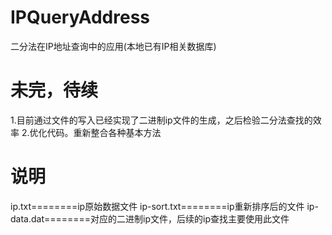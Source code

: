 # IPQueryAddress
二分法在IP地址查询中的应用(本地已有IP相关数据库)


# 未完，待续
1.目前通过文件的写入已经实现了二进制ip文件的生成，之后检验二分法查找的效率
2.优化代码。重新整合各种基本方法

# 说明
  ip.txt========ip原始数据文件
  ip-sort.txt========ip重新排序后的文件
  ip-data.dat========对应的二进制ip文件，后续的ip查找主要使用此文件
